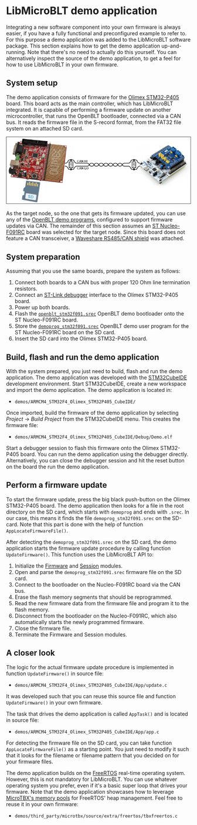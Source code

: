 # LibMicroBLT demo application

Integrating a new software component into your own firmware is always easier, if you have a fully functional and preconfigured example to refer to. For this purpose a demo application was added to the LibMicroBLT software package. This section explains how to get the demo application up-and-running. Note that there's no need to actually do this yourself. You can alternatively inspect the source of the demo application, to get a feel for how to use LibMicroBLT in your own firmware.

## System setup

The demo application consists of firmware for the [Olimex STM32-P405](https://www.olimex.com/Products/ARM/ST/STM32-P405/) board. This board acts as the main controller, which has LibMicroBLT integrated. It is capable of performing a firmware update on another microcontroller, that runs the OpenBLT bootloader, connected via a CAN bus. It reads the firmware file in the S-record format, from the FAT32 file system on an attached SD card.

![](images/demo_application_system_setup.png)

As the target node, so the one that gets its firmware updated, you can use any of the [OpenBLT demo programs](https://www.feaser.com/openblt/doku.php?id=manual:demos), configured to support firmware updates via CAN. The remainder of this section assumes an [ST Nucleo-F091RC](https://www.st.com/en/evaluation-tools/nucleo-f091rc.html) board was selected for the target node. Since this board does not feature a CAN transceiver, a [Waveshare RS485/CAN shield](https://www.waveshare.com/wiki/RS485_CAN_Shield) was attached.

## System preparation

Assuming that you use the same boards, prepare the system as follows:

1. Connect both boards to a CAN bus with proper 120 Ohm line termination resistors.
2. Connect an [ST-Link debugger](https://www.st.com/en/development-tools/st-link-v2.html) interface to the Olimex STM32-P405 board.
3. Power up both boards.
4. Flash the [`openblt_stm32f091.srec`](https://github.com/feaser/openblt/tree/master/Target/Demo/ARMCM0_STM32F0_Nucleo_F091RC_CubeIDE/Boot/Debug) OpenBLT demo bootloader onto the ST Nucleo-F091RC board.
5. Store the [`demoprog_stm32f091.srec`](https://github.com/feaser/openblt/tree/master/Target/Demo/ARMCM0_STM32F0_Nucleo_F091RC_CubeIDE/Prog/Debug) OpenBLT demo user program for the ST Nucleo-F091RC board on the SD card.
6. Insert the SD card into the Olimex STM32-P405 board.

## Build, flash and run the demo application

With the system prepared, you just need to build, flash and run the demo application. The demo application was developed with the [STM32CubeIDE](https://www.st.com/en/development-tools/stm32cubeide.html) development environment. Start STM32CubeIDE, create a new workspace and import the demo application. The demo application is located in:

* `demos/ARMCM4_STM32F4_Olimex_STM32P405_CubeIDE/`

Once imported, build the firmware of the demo application by selecting *Project* &rarr; *Build Project* from the STM32CubeIDE menu. This creates the firmware file:

* `demos/ARMCM4_STM32F4_Olimex_STM32P405_CubeIDE/Debug/Demo.elf`

Start a debugger session to flash this firmware onto the Olimex STM32-P405 board. You can run the demo application using the debugger directly. Alternatively, you can close the debugger session and hit the reset button on the board the run the demo application.

## Perform a firmware update

To start the firmware update, press the big black push-button on the Olimex STM32-P405 board. The demo application then looks for a file in the root directory on the SD card, which starts with `demoprog`  and ends with `.srec`.  In our case, this means it finds the file `demoprog_stm32f091.srec` on the SD-card. Note that this part is done with the help of function `AppLocateFirmwareFile()`. 

After detecting the `demoprog_stm32f091.srec` on the SD card, the demo application starts the firmware update procedure by calling function `UpdateFirmware()`. This function uses the LibMicroBLT API to:

1. Initialize the [Firmware](apiref.md#firmware-module) and [Session](apiref.md#session-module) modules.
2. Open and parse the `demoprog_stm32f091.srec` firmware file on the SD card.
3. Connect to the bootloader on the Nucleo-F091RC board via the CAN bus.
4. Erase the flash memory segments that should be reprogrammed.
5. Read the new firmware data from the firmware file and program it to the flash memory.
6. Disconnect from the bootloader on the Nucleo-F091RC, which also automatically starts the newly programmed firmware.
7. Close the firmware file.
8. Terminate the Firmware and Session modules.

## A closer look

The logic for the actual firmware update procedure is implemented in function `UpdateFirmware()` in source file:

* `demos/ARMCM4_STM32F4_Olimex_STM32P405_CubeIDE/App/update.c`

It was developed such that you can reuse this source file and function `UpdateFirmware()` in your own firmware.

The task that drives the demo application is called `AppTask()` and is located in source file:

* `demos/ARMCM4_STM32F4_Olimex_STM32P405_CubeIDE/App/app.c`

For detecting the firmware file on the SD card, you can take function `AppLocateFirmwareFile()` as a starting point. You just need to modify it such that it looks for the filename or filename pattern that you decided on for your firmware files.

The demo application builds on the [FreeRTOS](https://www.freertos.org/) real-time operating system. However, this is not mandatory for LibMicroBLT. You can use whatever operating system you prefer, even if it's a basic super loop that drives your firmware. Note that the demo application showcases how to leverage [MicroTBX's memory pools](https://feaser.github.io/microtbx/mempools/) for FreeRTOS' heap management. Feel free to reuse it in your own firmware:

* `demos/third_party/microtbx/source/extra/freertos/tbxfreertos.c`

